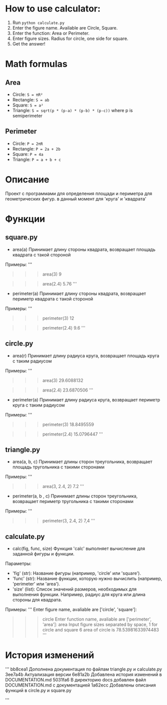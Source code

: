 
# How to use calculator:
1. Run `python calculate.py`
2. Enter the figure name. Available are Circle, Square.
3. Enter the function: Area or Perimeter.
4. Enter figure sizes. Radius for circle, one side for square.
5. Get the answer!

# Math formulas
## Area
- Circle: `S = πR²`
- Rectangle: `S = ab`
- Square: `S = a²`
- Triangle: `S = sqrt(p * (p-a) * (p-b) * (p-c))` where p is semiperimeter

## Perimeter
- Circle: `P = 2πR`
- Rectangle: `P = 2a + 2b`
- Square: `P = 4a`
- Triangle: `P = a + b + c`

# Описание
Проект с программами для определения площади и периметра для геометрических фигур.
в данный момент для 'круга' и 'квадрата'

# Функции
## square.py
* area(a)
Принимает длину стороны квадрата, возвращает площадь квадрата с такой стороной

Примеры:
'''
>>> area(3)
9

>>> area(2.4)
5.76
'''

* perimeter(a)
Принимает длину стороны квадрата, возвращает периметр квадрата с такой стороной

Примеры:
'''
>>> perimeter(3)
12

>>> perimeter(2.4)
9.6
'''

## circle.py
* area(r)
Принимает длину радиуса круга, возвращает площадь круга с таким радиусом

Примеры:
'''
>>> area(3)
29.6088132

>>> area(2.4)
23.6870506
'''

* perimeter(a)
Принимает длину радиуса круга, возвращает периметр круга с таким радиусом

Примеры:
'''
>>> perimeter(3)
18.8495559

>>> perimeter(2.4)
15.0796447
'''

## triangle.py
* area(a, b, c)
Принимает длины сторон треугольника, возвращает площадь тругольника с такими сторонами

Примеры:
'''
>>> area(3, 2.4, 2)
7.2
'''

* perimeter(a, b , c)
Принимает длины сторон треугольника, возвращает периметр тругольника с такими сторонами

Примеры:
'''
>>> perimeter(3, 2.4, 2)
7,4
'''


## calculate.py

* calc(fig, func, size)
Функция 'calc' выполняет вычисление для заданной фигуры и функции.

Параметры:

* 'fig' (str): Название фигуры (например, 'circle' или 'square').
* 'func' (str): Название функции, которую нужно вычислить (например, 'perimeter' или 'area').
* 'size' (list): Список значений размеров, необходимых для выполнения функции. Например, радиус для круга или длина стороны для квадрата.

Примеры:
'''
Enter figure name, avaliable are ['circle', 'square']:
>>>circle 
Enter function name, avaliable are ['perimeter', 'area']:
>>>area
Input figure sizes separated by space, 1 for circle and square
6
area of circle is 78.53981633974483
'''

# История изменений
'''
bb8cea1 Дополнена документация по файлам triangle.py и calculate.py
3ee7a4b Актуализация версии
6e81a2b Добавлена история изменений в DOCUMENTATION.md
5031fa6 В директорию docs добавлен файл DOCUMENTATION.md с документацией
1a62ecc Добавлены описания функций в circle.py и square.py

'''

